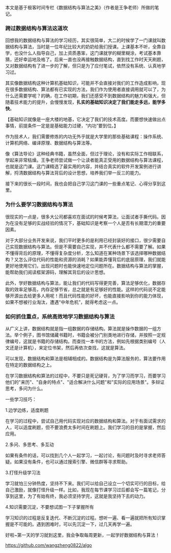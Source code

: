 本文是基于极客时间专栏《数据结构与算法之美》（作者是王争老师）所做的笔记。

### 跨过数据结构与算法这道坎

回想我的数据结构与算法的学习经历，其实很简单，大二的时候学了一门课就叫数据结构与算法，当时是一位年纪比较大的奶奶给我们授课。上课基本不听，全靠自学，也没什么人指导自己，加上资质愚笨，这门课就学的糊里糊涂，考试基本靠猜，还好幸运地及格了。后来一直也没再接触数据结构，直到找工作时天天刷题，又对数据结构有了进一步的了解，但只是为了应付笔试，依然没有系统、认真地学习过。

其实像数据结构这种计算机基础知识，可能并不会直接对我们的工作造成影响，现在很多数据结构、算法都有已实现的方法，我们作为使用者直接调用就可以了，为什么还需要学呢？的确，在工作初期，我们还感受不到数据结构的魅力和强大，但随着技术能力的提升，会慢慢发现，**扎实的基础知识决定了我们能走多远，能学多快**。

【基础知识就像是一座大楼的地基，它决定了我们的技术高度。而要想快速做出点事情，前提条件一定是是基础能力过硬，“内功”要到位。】

作为技术人，我们需要修炼的内功无外乎就是大学里的那些基础课程：操作系统、计算机网络、编译原理、数据结构与算法等。

像《算法导论》这种经典书籍，虽然全面，但过于理论，没有和实际工作相联系，学起来非常枯燥。王争老师尝试做一个让读者能真正受用的数据结构与算法课程，也就是这门课。这门课精选了最实用的内容，并结合真实的软件开发案例进行讲解，捋清数据结构与算法背后的设计思想，培养我们举一反三的能力。

接下来的很长一段时间，我也会把自己学习这门课的一些重点笔记、心得分享到这里。

### 为什么要学习数据结构与算法

很现实的一点是，很多大公司都喜欢在面试的时候考算法，让面试者手撕代码。因为在没有足够的实战经验的情况下，基础知识是考察一个人是否有长期潜力的重要因素。

对于大部分业务开发来说，我们平时更多的是利用已经封装好的接口，很少需要自己实现数据结构与算法。但是不需要自己实现，并不代表什么都不需要了解。如果不懂得背后的原理，不懂得复杂度分析，怎么知道在某种场景下该选择哪种数据结构？又怎么评估代码的性能和资源的消耗？如果能弄懂背后的底层原理，我们就能更好地使用它们，出现问题时也能快速地定位问题所在。数据结构与算法的掌握，能帮助我们阅读框架源码，理解其背后的设计思想。

此外，学好数据结构与算法，能让我们的代码写得更完善，算法足够优化，数据存取的效率足够高，内存足够节省，总之就是有足够好的性能。这样的代码说不定能够开源出去给更多人用呢！而且代码性能的好坏，也能直接影响到你的能力体现，如果不想被行业淘汰，遭遇“中年危机”，就得考虑这一点。

### 如何抓住重点，系统高效地学习数据结构与算法

从广义上讲，数据结构就是指一组数据的存储结构。算法就是操作数据的一组方法。举个例子，图书馆储藏书籍时，书籍会被分门别类地进行存储，并按照一定规律编号，这就是书籍的存储结构。而查找一本书的方法，例如先根据类别编号（人文还是计算机），来定位书架，然后再依次查找，这就是算法。

可以发现，数据结构和算法是相辅相成的。数据结构是为算法服务的，算法要作用在特定的数据结构之上。

在学习数据结构和算法的过程中，不要只是死记硬背，为了学习而学习，而要学习他们的"来历"、"自身的特点"、"适合解决什么问题"和"实际的应用场景"。多辩证思考，多问为什么。

一些学习技巧：

1.边学边练，适度刷题

在学习的过程中，尝试自己用代码实现对应的数据结构和算法。对于有面试需求的人，可以适度刷题，但不要浪费太多时间在刷题上。我们学习的目的是掌握，然后应用。

2.多问、多思考、多互动

如果有条件的话，可以找到几个人一起学习，一起讨论，有问题时及时寻求老师答疑。如果没有条件，也可以通过搜索引擎、微信群等寻求帮助。

3.打怪升级学习法

学习就怕三分钟热度，坚持不下来。我们可以给自己设立一个切实可行的目标，给自己激励，就像打怪升级一样。比如，我现在每节课学习过后都会写一篇笔记，分享到这里，为了有始有终，我必须坚持学完，这就是我坚持下去的动力。

4.知识需要沉淀，不要想试图一下子掌握所有

学习知识的过程是反复迭代、不断沉淀的过程。想听一遍、看一遍就把所有知识掌握是不可能的。遇到困难时，可以先沉淀一下，过几天再学一遍。

好啦~第一天的学习就到这里，我会争取每周更新，一起学好数据结构与算法！

https://github.com/wangzheng0822/algo